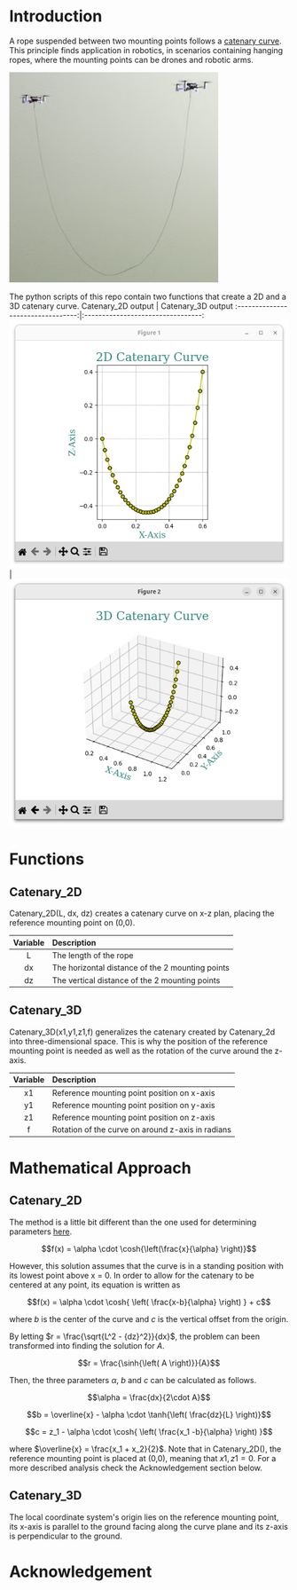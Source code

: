 # Introduction
A rope suspended between two mounting points follows a [catenary curve](https://en.wikipedia.org/wiki/Catenary). This principle finds application in robotics, in scenarios containing hanging ropes, where the mounting points can be drones and robotic arms.

![](Images/HangingRopeFromSwarm.png)

The python scripts of this repo contain two functions that create a 2D and a 3D catenary curve.
Catenary_2D output | Catenary_3D output
:---------------------------------:|:---------------------------------:
![](Images/Catenary2D_example.png) | ![](Images/Catenary3D_example.png)

# Functions
## Catenary_2D
Catenary_2D(L, dx, dz) creates a catenary curve on x-z plan, placing the reference mounting point on (0,0).

| Variable | Description |
| :---: | :--- |
| L | The length of the rope |
| dx | The horizontal distance of the 2 mounting points |
| dz | The vertical distance of the 2 mounting points |

## Catenary_3D
Catenary_3D(x1,y1,z1,f) generalizes the catenary created by Catenary_2d into three-dimensional space. This is why the position of the reference mounting point is needed as well as the rotation of the curve around the z-axis.

| Variable | Description |
| :---: | :--- |
| x1 | Reference mounting point position on x-axis |
| y1 | Reference mounting point position on y-axis |
| z1 | Reference mounting point position on z-axis |
| f | Rotation of the curve on around z-axis in radians |


# Mathematical Approach
## Catenary_2D
The method is a little bit different than the one used for determining parameters [here](https://en.wikipedia.org/wiki/Catenary#Determining_parameters).

$$f(x) = \alpha \cdot \cosh{\left(\frac{x}{\alpha} \right)}$$

However, this solution assumes that the curve is in a standing position with its lowest point above x = 0.
In order to allow for the catenary to be centered at any point, its equation is written as

$$f(x) = \alpha \cdot \cosh{ \left( \frac{x-b}{\alpha} \right) } + c$$

where $b$ is the center of the curve and $c$ is the vertical offset from the origin.

By letting $r = \frac{\sqrt{L^2 - {dz}^2}}{dx}$, the problem can been transformed into finding the solution for $A$.

$$r = \frac{\sinh{\left( A \right)}}{A}$$

Then, the three parameters $\alpha$, $b$ and $c$ can be calculated as follows.

$$\alpha = \frac{dx}{2\cdot A}$$

$$b = \overline{x} - \alpha \cdot \tanh{\left( \frac{dz}{L} \right)}$$

$$c = z_1 - \alpha \cdot \cosh{ \left( \frac{x_1 -b}{\alpha} \right) }$$

where $\overline{x} = \frac{x_1 + x_2}{2}$. Note that in Catenary_2D(), the reference mounting point is placed at (0,0), meaning that $x1,z1 = 0$. For a more described analysis check the Acknowledgement section below.


## Catenary_3D
The local coordinate system's origin lies on the reference mounting point, its x-axis is parallel to the ground facing along the curve plane and its z-axis is perpendicular to the ground.

# Acknowledgement
